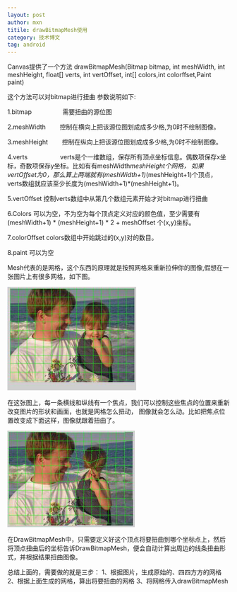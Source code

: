 ```yaml
---
layout: post
author: mxn
titile: drawBitmapMesh使用
category: 技术博文
tag: android
---
```


Canvas提供了一个方法
drawBitmapMesh(Bitmap bitmap, int meshWidth, int meshHeight, float[] verts, int vertOffset, int[] colors,int colorffset,Paint paint)

这个方法可以对bitmap进行扭曲
参数说明如下:

1.bitmap　　　　　需要扭曲的源位图

2.meshWidth 　　控制在横向上把该源位图划成成多少格,为0时不绘制图像。

3.meshHeight 　　控制在纵向上把该源位图划成成多少格,为0时不绘制图像。

4.verts 　　　　　verts是个一维数组，保存所有顶点坐标信息。偶数项保存x坐标，奇数项保存y坐标。比如有有meshWidth*meshHeight个网格，
如果vertOffset为0，那么算上两端就有(meshWidth+1)*(meshHeight+1)个顶点，verts数组就应该至少长度为(meshWidth+1)*(meshHeight+1)。

5.vertOffset         控制verts数组中从第几个数组元素开始才对bitmap进行扭曲

6.Colors      可以为空，不为空为每个顶点定义对应的颜色值，至少需要有(meshWidth+1) * (meshHeight+1) * 2 + meshOffset 个(x,y)坐标。

7.colorOffset   colors数组中开始跳过的(x,y)对的数目。

8.paint   可以为空

Mesh代表的是网格，这个东西的原理就是按照网格来重新拉伸你的图像,假想在一张图片上有很多网格，如下图。

![](https://raw.githubusercontent.com/mxn21/mxn21.github.io/master/public/img/img121.jpg)

在这张图上，每一条横线和纵线有一个焦点，我们可以控制这些焦点的位置来重新改变图片的形状和画面，也就是网格怎么扭动，
图像就会怎么动。比如把焦点位置改变成下面这样，图像就跟着扭曲了。

![](https://raw.githubusercontent.com/mxn21/mxn21.github.io/master/public/img/img122.jpg)

在DrawBitmapMesh中，只需要定义好这个顶点将要扭曲到哪个坐标点上，然后将顶点扭曲后的坐标告诉DrawBitmapMesh，便会自动计算出周边的线条扭曲形式，并根据结果扭曲图像。

总结上面的，需要做的就是三步：
1、根据图片，生成原始的、四四方方的网格
2、根据上面生成的网格，算出将要扭曲的网格
3、将网格传入drawBitmapMesh



